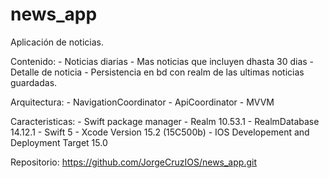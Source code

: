 # news_app

Aplicación de noticias.

Contenido:
    - Noticias diarias
    - Mas noticias que incluyen dhasta 30 dias
    - Detalle de noticia
    - Persistencia en bd con realm de las ultimas noticias guardadas.

Arquitectura:
    - NavigationCoordinator
    - ApiCoordinator
    - MVVM

Caracteristicas:
    - Swift package manager
    - Realm 10.53.1
    - RealmDatabase 14.12.1
    - Swift 5
    - Xcode Version 15.2 (15C500b)
    - IOS Developement and Deployment Target 15.0

Repositorio:
    https://github.com/JorgeCruzIOS/news_app.git